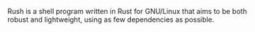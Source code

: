 Rush is a shell program written in Rust for GNU/Linux that aims to be both robust and lightweight, using as few dependencies as possible.
